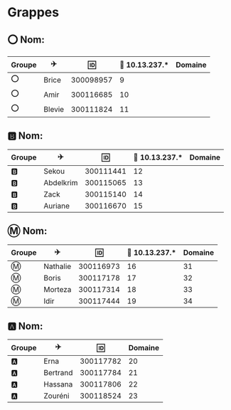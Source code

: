 # Grappes

## :o: Nom: 

| Groupe |:airplane:|:id:  |:penguin: 10.13.237.*| Domaine      |
|--------|-----------|------|---------------------|--------------|
|:o:|Brice|300098957|9| |
|:o:|Amir|300116685|10| |
|:o:|Blevie|300111824|11| |

## :b: Nom: 

| Groupe |:airplane:|:id:  |:penguin: 10.13.237.*| Domaine      |
|--------|-----------|------|---------------------|--------------|
|:b:|Sekou|300111441|12 |
|:b:|Abdelkrim|300115065|13 |
|:b:|Zack|300115140|14 |
|:b:|Auriane|300116670|15 |

## :m: Nom: 

| Groupe |:airplane:|:id:  |:penguin: 10.13.237.*| Domaine      |
|--------|-----------|------|---------------------|--------------|
|:m:|Nathalie|300116973|16|31|
|:m:|Boris|300117178|17|32|
|:m:|Morteza|300117314|18|33|
|:m:|Idir|300117444|19|34|

## :a: Nom: 

| Groupe |:airplane:|:id:  |Domaine      |
|--------|-----------|------|---------------------|
|:a:|Erna|300117782|20||
|:a:|Bertrand|300117784|21||
|:a:|Hassana|300117806|22||
|:a:|Zouréni|300118524|23||
